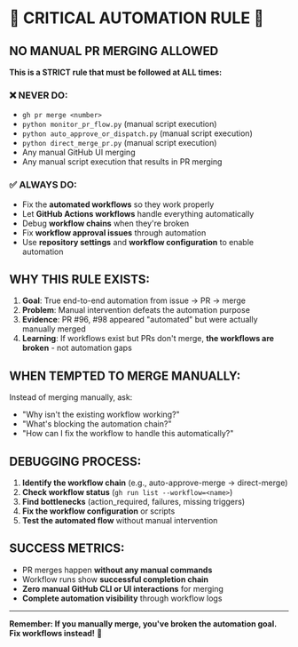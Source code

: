 # 🚫 CRITICAL AUTOMATION RULE 🚫

## NO MANUAL PR MERGING ALLOWED

**This is a STRICT rule that must be followed at ALL times:**

### ❌ NEVER DO:
- `gh pr merge <number>`
- `python monitor_pr_flow.py` (manual script execution)
- `python auto_approve_or_dispatch.py` (manual script execution)
- `python direct_merge_pr.py` (manual script execution)
- Any manual GitHub UI merging
- Any manual script execution that results in PR merging

### ✅ ALWAYS DO:
- Fix the **automated workflows** so they work properly
- Let **GitHub Actions workflows** handle everything automatically
- Debug **workflow chains** when they're broken
- Fix **workflow approval issues** through automation
- Use **repository settings** and **workflow configuration** to enable automation

## WHY THIS RULE EXISTS:

1. **Goal**: True end-to-end automation from issue → PR → merge
2. **Problem**: Manual intervention defeats the automation purpose
3. **Evidence**: PR #96, #98 appeared "automated" but were actually manually merged
4. **Learning**: If workflows exist but PRs don't merge, **the workflows are broken** - not automation gaps

## WHEN TEMPTED TO MERGE MANUALLY:

Instead of merging manually, ask:
- "Why isn't the existing workflow working?"
- "What's blocking the automation chain?"
- "How can I fix the workflow to handle this automatically?"

## DEBUGGING PROCESS:

1. **Identify the workflow chain** (e.g., auto-approve-merge → direct-merge)
2. **Check workflow status** (`gh run list --workflow=<name>`)
3. **Find bottlenecks** (action_required, failures, missing triggers)
4. **Fix the workflow configuration** or scripts
5. **Test the automated flow** without manual intervention

## SUCCESS METRICS:

- PR merges happen **without any manual commands**
- Workflow runs show **successful completion chain**
- **Zero manual GitHub CLI or UI interactions** for merging
- **Complete automation visibility** through workflow logs

---

**Remember: If you manually merge, you've broken the automation goal. Fix workflows instead!** 🤖
